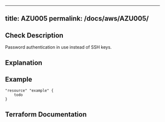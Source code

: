 
---
title: AZU005
permalink: /docs/aws/AZU005/
---


## Check Description

Password authentication in use instead of SSH keys.

## Explanation

## Example

```
"resource" "example" {
	todo
}
```

## Terraform Documentation
